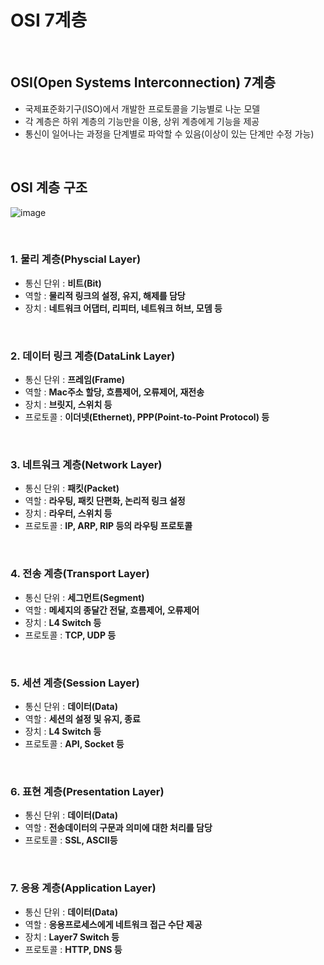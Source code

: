 # OSI 7계층

<br>

## OSI(Open Systems Interconnection) 7계층
  - 국제표준화기구(ISO)에서 개발한 프로토콜을 기능별로 나눈 모델
  - 각 계층은 하위 계층의 기능만을 이용, 상위 계층에게 기능을 제공
  - 통신이 일어나는 과정을 단계별로 파악할 수 있음(이상이 있는 단계만 수정 가능)

<br>

## OSI 계층 구조
  ![image](https://user-images.githubusercontent.com/38275652/121131504-df195500-c86a-11eb-9a3d-ec7558b5a4cd.png)

  <br>

  ### 1. 물리 계층(Physcial Layer)
  - 통신 단위 : **비트(Bit)**
  - 역할 : **물리적 링크의 설정, 유지, 해제를 담당**
  - 장치 : **네트워크 어댑터, 리피터, 네트워크 허브, 모뎀 등**

  <br>
 
  ### 2. 데이터 링크 계층(DataLink Layer)
  - 통신 단위 : **프레임(Frame)**
  - 역할 : **Mac주소 할당, 흐름제어, 오류제어, 재전송**
  - 장치 : **브릿지, 스위치 등**
  - 프로토콜 : **이더넷(Ethernet), PPP(Point-to-Point Protocol) 등**

  <br>
 
   ### 3. 네트워크 계층(Network Layer)
  - 통신 단위 : **패킷(Packet)**
  - 역할 : **라우팅, 패킷 단편화, 논리적 링크 설정**
  - 장치 : **라우터, 스위치 등**
  - 프로토콜 : **IP, ARP, RIP 등의 라우팅 프로토콜**

  <br>

   ### 4. 전송 계층(Transport Layer)
  - 통신 단위 : **세그먼트(Segment)**
  - 역할 : **메세지의 종달간 전달, 흐름제어, 오류제어**
  - 장치 : **L4 Switch 등**
  - 프로토콜 : **TCP, UDP 등**

  <br>

   ### 5. 세션 계층(Session Layer)
  - 통신 단위 : **데이터(Data)**
  - 역할 : **세션의 설정 및 유지, 종료**
  - 장치 : **L4 Switch 등**
  - 프로토콜 : **API, Socket 등**

  <br>

   ### 6. 표현 계층(Presentation Layer)
  - 통신 단위 : **데이터(Data)**
  - 역할 : **전송데이터의 구문과 의미에 대한 처리를 담당**
  - 프로토콜 : **SSL, ASCII등**

  <br>
  
   ### 7. 응용 계층(Application Layer)
  - 통신 단위 : **데이터(Data)**
  - 역할 : **응용프로세스에게 네트워크 접근 수단 제공**
  - 장치 : **Layer7 Switch 등**
  - 프로토콜 : **HTTP, DNS 등**

  <br>
